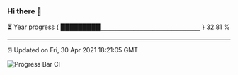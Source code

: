 ### Hi there 👋

⏳ Year progress { █████████▁▁▁▁▁▁▁▁▁▁▁▁▁▁▁▁▁▁▁▁▁ } 32.81 %

---

⏰ Updated on Fri, 30 Apr 2021 18:21:05 GMT

![Progress Bar CI](https://github.com/liununu/liununu/workflows/Progress%20Bar%20CI/badge.svg)
